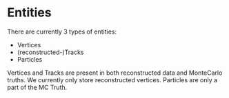# Entities

There are currently 3 types of entities:
 * Vertices
 * (reconstructed-)Tracks
 * Particles

Vertices and Tracks are present in both reconstructed data and MonteCarlo truths. We currently only store reconstructed vertices.
 Particles are only a part of the MC Truth.
